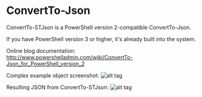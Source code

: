 # ConvertTo-Json

ConvertTo-STJson is a PowerShell version 2-compatible ConvertTo-Json.

If you have PowerShell version 3 or higher, it's already built into the system.

Online blog documentation: http://www.powershelladmin.com/wiki/ConvertTo-Json_for_PowerShell_version_2

Complex example object screenshot:
![alt tag](/vayaconspade/ConvertTo-Json/master/ConvertTo-STJson-complex-structure-example.png)

Resulting JSON from ConvertTo-STJson:
![alt tag](/vayaconspade/ConvertTo-Json/master/ConvertTo-STJson-complex-structure-json-output-example.png)
